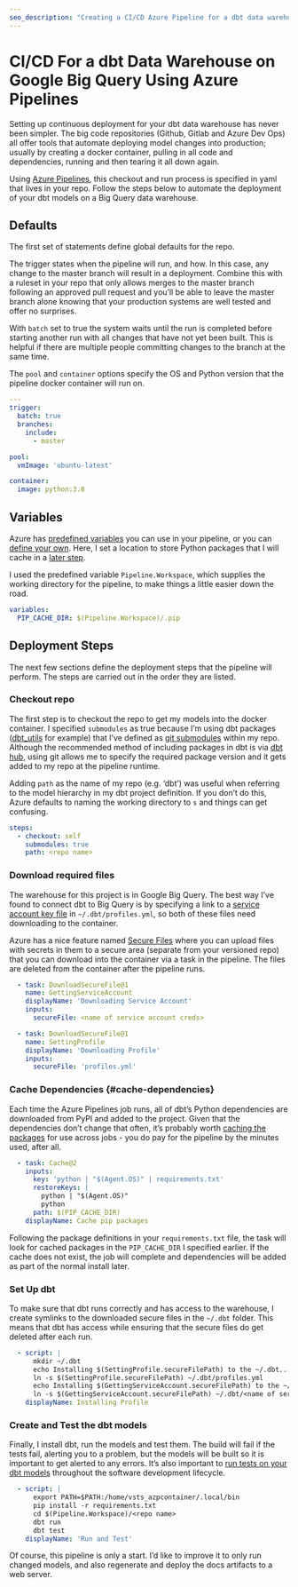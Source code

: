 ```yaml
---
seo_description: "Creating a CI/CD Azure Pipeline for a dbt data warehouse on Google Big Query"
---
```


# CI/CD For a dbt Data Warehouse on Google Big Query Using Azure Pipelines

Setting up continuous deployment for your dbt data warehouse has never been simpler. The big code repositories (Github, Gitlab and Azure Dev Ops) all offer tools that automate deploying model changes into production; usually by creating a docker container, pulling in all code and dependencies, running and then tearing it all down again.

Using [Azure Pipelines](https://azure.microsoft.com/en-gb/services/devops/pipelines/), this checkout and run process is specified in yaml that lives in your repo. Follow the steps below to automate the deployment of your dbt models on a Big Query data warehouse.

## Defaults

The first set of statements define global defaults for the repo.

The trigger states when the pipeline will run, and how. In this case, any change to the master branch will result in a deployment. Combine this with a ruleset in your repo that only allows merges to the master branch following an approved pull request and you’ll be able to leave the master branch alone knowing that your production systems are well tested and offer no surprises.

With `batch` set to true the system waits until the run is completed before starting another run with all changes that have not yet been built. This is helpful if there are multiple people committing changes to the branch at the same time.

The `pool` and `container` options specify the OS and Python version that the pipeline docker container will run on.

```yaml
---
trigger:
  batch: true
  branches:
    include:
      - master

pool:
  vmImage: 'ubuntu-latest'

container:
  image: python:3.8
```

## Variables

Azure has [predefined variables](https://docs.microsoft.com/en-us/azure/devops/pipelines/build/variables?view=azure-devops&tabs=yaml) you can use in your pipeline, or you can [define your own](https://docs.microsoft.com/en-us/azure/devops/pipelines/process/variables?view=azure-devops&tabs=yaml%2Cbatch). Here, I set a location to store Python packages that I will cache in a [later step](#cache-dependencies).

I used the predefined variable `Pipeline.Workspace`, which supplies the working directory for the pipeline, to make things a little easier down the road.

```yaml
variables:
  PIP_CACHE_DIR: $(Pipeline.Workspace)/.pip
```

## Deployment Steps

The next few sections define the deployment steps that the pipeline will perform. The steps are carried out in the order they are listed.

### Checkout repo

The first step is to checkout the repo to get my models into the docker container. I specified `submodules` as true because I’m using dbt packages ([dbt_utils](https://github.com/fishtown-analytics/dbt-utils) for example) that I’ve defined as [git submodules](https://github.blog/2016-02-01-working-with-submodules/) within my repo. Although the recommended method of including packages in dbt is via [dbt hub](https://hub.getdbt.com/), using git allows me to specify the required package version and it gets added to my repo at the pipeline runtime.

Adding `path` as the name of my repo (e.g. ‘dbt’) was useful when referring to the model hierarchy in my dbt project definition. If you don’t do this, Azure defaults to naming the working directory to `s` and things can get confusing.

```yaml
steps:
  - checkout: self
    submodules: true
    path: <repo name>
```

### Download required files

The warehouse for this project is in Google Big Query. The best way I’ve found to connect dbt to Big Query is by specifying a link to a [service account key file](https://cloud.google.com/bigquery/docs/authentication/service-account-file#python) in `~/.dbt/profiles.yml`, so both of these files need downloading to the container.

Azure has a nice feature named [Secure Files](https://docs.microsoft.com/en-us/azure/devops/pipelines/library/secure-files?view=azure-devops) where you can upload files with secrets in them to a secure area (separate from your versioned repo) that you can download into the container via a task in the pipeline. The files are deleted from the container after the pipeline runs.

```yaml
  - task: DownloadSecureFile@1
    name: GettingServiceAccount
    displayName: 'Downloading Service Account'
    inputs:
      secureFile: <name of service account creds>

  - task: DownloadSecureFile@1
    name: SettingProfile
    displayName: 'Downloading Profile'
    inputs:
      secureFile: 'profiles.yml'
```

### Cache Dependencies {#cache-dependencies}

Each time the Azure Pipelines job runs, all of dbt’s Python dependencies are downloaded from PyPI and added to the project. Given that the dependencies don’t change that often, it’s probably worth [caching the packages](https://docs.microsoft.com/en-us/azure/devops/pipelines/release/caching?view=azure-devops) for use across jobs - you do pay for the pipeline by the minutes used, after all.


```yaml
  - task: Cache@2
    inputs:
      key: 'python | "$(Agent.OS)" | requirements.txt'
      restoreKeys: |
        python | "$(Agent.OS)"
        python
      path: $(PIP_CACHE_DIR)
    displayName: Cache pip packages
```
Following the package definitions in your `requirements.txt` file, the task will look for cached packages in the `PIP_CACHE_DIR` I specified earlier. If the cache does not exist, the job will complete and dependencies will be added as part of the normal install later.

### Set Up dbt

To make sure that dbt runs correctly and has access to the warehouse, I create symlinks to the downloaded secure files in the `~/.dbt` folder. This means that dbt has access while ensuring that the secure files do get deleted after each run.

```yaml
  - script: |
      mkdir ~/.dbt
      echo Installing $(SettingProfile.secureFilePath) to the ~/.dbt...
      ln -s $(SettingProfile.secureFilePath) ~/.dbt/profiles.yml
      echo Installing $(GettingServiceAccount.secureFilePath) to the ~/.dbt...
      ln -s $(GettingServiceAccount.secureFilePath) ~/.dbt/<name of service account creds>
    displayName: Installing Profile
```

### Create and Test the dbt models

Finally, I install dbt, run the models and test them. The build will fail if the tests fail, alerting you to a problem, but the models will be built so it is important to get alerted to any errors. It’s also important to [run tests on your dbt models](https://analysis.backhand.tech/Random/run-dbt-tests-on-commit.html) throughout the software development lifecycle.

```yaml
  - script: |
      export PATH=$PATH:/home/vsts_azpcontainer/.local/bin
      pip install -r requirements.txt
      cd $(Pipeline.Workspace)/<repo name>
      dbt run
      dbt test
    displayName: 'Run and Test'
```

Of course, this pipeline is only a start. I’d like to improve it to only run changed models, and also regenerate and deploy the docs artifacts to a web server.
